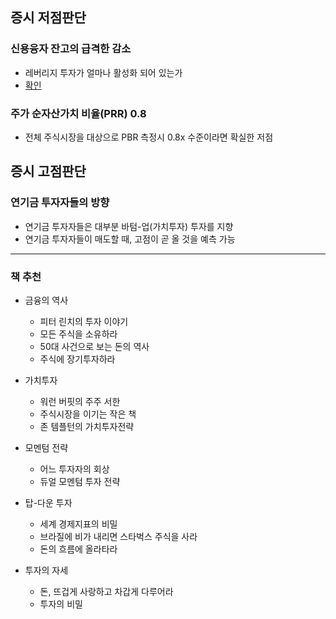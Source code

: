 ## 증시 저점판단
### 신용융자 잔고의 급격한 감소
- 레버리지 투자가 얼마나 활성화 되어 있는가
- [확인](https://freesis.kofia.or.kr/stat/FreeSIS.do?parentDivId=MSIS10000000000000&serviceId=STATSCU0100000070)

### 주가 순자산가치 비율(PRR) 0.8
- 전체 주식시장을 대상으로 PBR 측정시 0.8x 수준이라면 확실한 저점

## 증시 고점판단
### 연기금 투자자들의 방향
- 연기금 투자자들은 대부분 바텀-업(가치투자) 투자를 지향
- 연기금 투자자들이 매도할 때, 고점이 곧 올 것을 예측 가능

---
### 책 추천
- 금융의 역사
    - 피터 린치의 투자 이야기
    - 모든 주식을 소유하라
    - 50대 사건으로 보는 돈의 역사
    - 주식에 장기투자하라

- 가치투자
    - 워런 버핏의 주주 서한
    - 주식시장을 이기는 작은 책
    - 존 템플턴의 가치투자전략

- 모멘텀 전략
    - 어느 투자자의 회상
    - 듀얼 모멘텀 투자 전략

- 탑-다운 투자
    - 세계 경제지표의 비밀
    - 브라질에 비가 내리면 스타벅스 주식을 사라
    - 돈의 흐름에 올라타라

- 투자의 자세
    - 돈, 뜨겁게 사랑하고 차갑게 다루어라
    - 투자의 비밀
